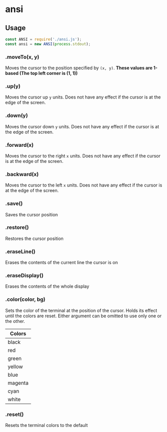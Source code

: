 # ansi

## Usage
```Javascript
const ANSI = require('./ansi.js');
const ansi = new ANSI(process.stdout);
```

### .moveTo(x, y)
Moves the cursor to the position specified by `(x, y)`. **These values are 1-based (The top left corner is (1, 1))**

### .up(y)
Moves the cursor up `y` units. Does not have any effect if the cursor is at the edge of the screen.

### .down(y)
Moves the cursor down `y` units. Does not have any effect if the cursor is at the edge of the screen.

### .forward(x)
Moves the cursor to the right `x` units. Does not have any effect if the cursor is at the edge of the screen.

### .backward(x)
Moves the cursor to the left `x` units. Does not have any effect if the cursor is at the edge of the screen.

### .save()
Saves the cursor position

### .restore()
Restores the cursor position

### .eraseLine()
Erases the contents of the current line the cursor is on

### .eraseDisplay()
Erases the contents of the whole display

### .color(color, bg)
Sets the color of the terminal at the position of the cursor. Holds its effect until the colors are reset. Either argument can be omitted to use only one or the other.

| Colors  |
|---------|
| black   |
| red     |
| green   |
| yellow  |
| blue    |
| magenta |
| cyan    |
| white   |

### .reset()
Resets the terminal colors to the default
